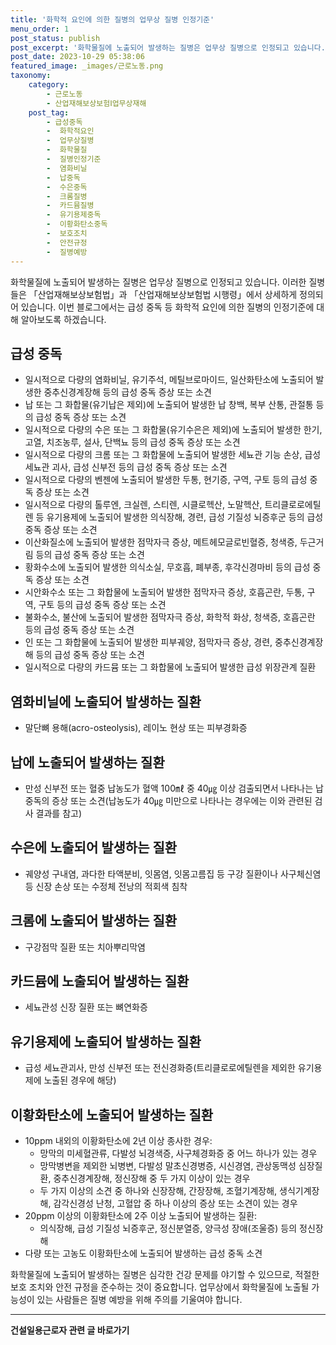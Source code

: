 ```yaml
---
title: '화학적 요인에 의한 질병의 업무상 질병 인정기준'
menu_order: 1
post_status: publish
post_excerpt: '화학물질에 노출되어 발생하는 질병은 업무상 질병으로 인정되고 있습니다. 이러한 질병들은  산업재해보상보험법 과  산업재해보상보험법 시행령 에서 상세하게 정의되어 있습니다. 이번 블로그에서는 급성 중독 등 화학적 요인에 의한 질병의 인정기준에 대해 알아보도록 하겠습니다.'
post_date: 2023-10-29 05:38:06
featured_image: _images/근로노동.png
taxonomy:
    category:
        - 근로노동
        - 산업재해보상보험Ⅰ업무상재해
    post_tag:
        - 급성중독
        -  화학적요인
        -  업무상질병
        -  화학물질
        -  질병인정기준
        -  염화비닐
        -  납중독
        -  수은중독
        -  크롬질병
        -  카드뮴질병
        -  유기용제중독
        -  이황화탄소중독
        -  보호조치
        -  안전규정
        -  질병예방
---
```



화학물질에 노출되어 발생하는 질병은 업무상 질병으로 인정되고 있습니다. 이러한 질병들은 「산업재해보상보험법」과 「산업재해보상보험법 시행령」에서 상세하게 정의되어 있습니다. 이번 블로그에서는 급성 중독 등 화학적 요인에 의한 질병의 인정기준에 대해 알아보도록 하겠습니다.

## 급성 중독

- 일시적으로 다량의 염화비닐, 유기주석, 메틸브로마이드, 일산화탄소에 노출되어 발생한 중추신경계장해 등의 급성 중독 증상 또는 소견
- 납 또는 그 화합물(유기납은 제외)에 노출되어 발생한 납 창백, 복부 산통, 관절통 등의 급성 중독 증상 또는 소견
- 일시적으로 다량의 수은 또는 그 화합물(유기수은은 제외)에 노출되어 발생한 한기, 고열, 치조농루, 설사, 단백뇨 등의 급성 중독 증상 또는 소견
- 일시적으로 다량의 크롬 또는 그 화합물에 노출되어 발생한 세뇨관 기능 손상, 급성 세뇨관 괴사, 급성 신부전 등의 급성 중독 증상 또는 소견
- 일시적으로 다량의 벤젠에 노출되어 발생한 두통, 현기증, 구역, 구토 등의 급성 중독 증상 또는 소견
- 일시적으로 다량의 톨루엔, 크실렌, 스티렌, 시클로헥산, 노말헥산, 트리클로로에틸렌 등 유기용제에 노출되어 발생한 의식장해, 경련, 급성 기질성 뇌증후군 등의 급성 중독 증상 또는 소견
- 이산화질소에 노출되어 발생한 점막자극 증상, 메트헤모글로빈혈증, 청색증, 두근거림 등의 급성 중독 증상 또는 소견
- 황화수소에 노출되어 발생한 의식소실, 무호흡, 폐부종, 후각신경마비 등의 급성 중독 증상 또는 소견
- 시안화수소 또는 그 화합물에 노출되어 발생한 점막자극 증상, 호흡곤란, 두통, 구역, 구토 등의 급성 중독 증상 또는 소견
- 불화수소, 불산에 노출되어 발생한 점막자극 증상, 화학적 화상, 청색증, 호흡곤란 등의 급성 중독 증상 또는 소견
- 인 또는 그 화합물에 노출되어 발생한 피부궤양, 점막자극 증상, 경련, 중추신경계장해 등의 급성 중독 증상 또는 소견
- 일시적으로 다량의 카드뮴 또는 그 화합물에 노출되어 발생한 급성 위장관계 질환

## 염화비닐에 노출되어 발생하는 질환

- 말단뼈 용해(acro-osteolysis), 레이노 현상 또는 피부경화증

## 납에 노출되어 발생하는 질환

- 만성 신부전 또는 혈중 납농도가 혈액 100㎖ 중 40㎍ 이상 검출되면서 나타나는 납중독의 증상 또는 소견(납농도가 40㎍ 미만으로 나타나는 경우에는 이와 관련된 검사 결과를 참고)

## 수은에 노출되어 발생하는 질환

- 궤양성 구내염, 과다한 타액분비, 잇몸염, 잇몸고름집 등 구강 질환이나 사구체신염 등 신장 손상 또는 수정체 전낭의 적회색 침착

## 크롬에 노출되어 발생하는 질환

- 구강점막 질환 또는 치아뿌리막염

## 카드뮴에 노출되어 발생하는 질환

- 세뇨관성 신장 질환 또는 뼈연화증

## 유기용제에 노출되어 발생하는 질환

- 급성 세뇨관괴사, 만성 신부전 또는 전신경화증(트리클로로에틸렌을 제외한 유기용제에 노출된 경우에 해당)

## 이황화탄소에 노출되어 발생하는 질환

- 10ppm 내외의 이황화탄소에 2년 이상 종사한 경우:
  - 망막의 미세혈관류, 다발성 뇌경색증, 사구체경화증 중 어느 하나가 있는 경우
  - 망막병변을 제외한 뇌병변, 다발성 말초신경병증, 시신경염, 관상동맥성 심장질환, 중추신경계장해, 정신장해 중 두 가지 이상이 있는 경우
  - 두 가지 이상의 소견 중 하나와 신장장해, 간장장해, 조혈기계장해, 생식기계장해, 감각신경성 난청, 고혈압 중 하나 이상의 증상 또는 소견이 있는 경우
- 20ppm 이상의 이황화탄소에 2주 이상 노출되어 발생하는 질환:
  - 의식장해, 급성 기질성 뇌증후군, 정신분열증, 양극성 장애(조울증) 등의 정신장해
- 다량 또는 고농도 이황화탄소에 노출되어 발생하는 급성 중독 소견

화학물질에 노출되어 발생하는 질병은 심각한 건강 문제를 야기할 수 있으므로, 적절한 보호 조치와 안전 규정을 준수하는 것이 중요합니다. 업무상에서 화학물질에 노출될 가능성이 있는 사람들은 질병 예방을 위해 주의를 기울여야 합니다.
<!-- wp:separator -->
<hr class="wp-block-separator has-alpha-channel-opacity"/>
<!-- /wp:separator -->

<!-- wp:group {"backgroundColor":"base","layout":{"type":"constrained"}} -->
<div class="wp-block-group has-base-background-color has-background"><!-- wp:paragraph {"align":"center","fontSize":"medium"} -->
<p class="has-text-align-center has-large-font-size"><strong>건설일용근로자 관련 글 바로가기</strong></p>
<!-- /wp:paragraph -->


<!-- wp:latest-posts
{"categories":[{"id":9606,"count":19,"description":"","link":"https://uknowlaw.com/category/%ea%b1%b4%ec%84%a4%ec%9d%bc%ec%9a%a9%ea%b7%bc%eb%a1%9c%ec%9e%90/","name":"건설일용근로자","slug":"건설일용근로자","taxonomy":"category","parent":0,"meta":[],"_links":{"self":[{"href":"https://uknowlaw.com/wp-json/wp/v2/categories/9606"}],"collection":[{"href":"https://uknowlaw.com/wp-json/wp/v2/categories"}],"about":[{"href":"https://uknowlaw.com/wp-json/wp/v2/taxonomies/category"}],"wp:post_type":[{"href":"https://uknowlaw.com/wp-json/wp/v2/posts?categories=9606"}],"curies":[{"name":"wp","href":"https://api.w.org/{rel}","templated":true}]}}],"postsToShow":100,"excerptLength":28,"postLayout":"grid","columns":2,"featuredImageAlign":"left","featuredImageSizeSlug":"large","fontSize":18px} /--></div>
<!-- /wp:group -->